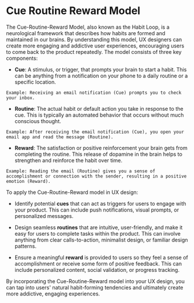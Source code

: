 # Cue Routine Reward Model

The Cue-Routine-Reward Model, also known as the Habit Loop, is a neurological framework that describes how habits are formed and maintained in our brains. By understanding this model, UX designers can create more engaging and addictive user experiences, encouraging users to come back to the product repeatedly. The model consists of three key components:

- **Cue**: A stimulus, or trigger, that prompts your brain to start a habit. This can be anything from a notification on your phone to a daily routine or a specific location.

```
Example: Receiving an email notification (Cue) prompts you to check your inbox.
```

- **Routine**: The actual habit or default action you take in response to the cue. This is typically an automated behavior that occurs without much conscious thought.

```
Example: After receiving the email notification (Cue), you open your email app and read the message (Routine).
```

- **Reward**: The satisfaction or positive reinforcement your brain gets from completing the routine. This release of dopamine in the brain helps to strengthen and reinforce the habit over time.

```
Example: Reading the email (Routine) gives you a sense of accomplishment or connection with the sender, resulting in a positive emotion (Reward).
```

To apply the Cue-Routine-Reward model in UX design:

- Identify potential **cues** that can act as triggers for users to engage with your product. This can include push notifications, visual prompts, or personalized messages.

- Design seamless **routines** that are intuitive, user-friendly, and make it easy for users to complete tasks within the product. This can involve anything from clear calls-to-action, minimalist design, or familiar design patterns.

- Ensure a meaningful **reward** is provided to users so they feel a sense of accomplishment or receive some form of positive feedback. This can include personalized content, social validation, or progress tracking.

By incorporating the Cue-Routine-Reward model into your UX design, you can tap into users' natural habit-forming tendencies and ultimately create more addictive, engaging experiences.
